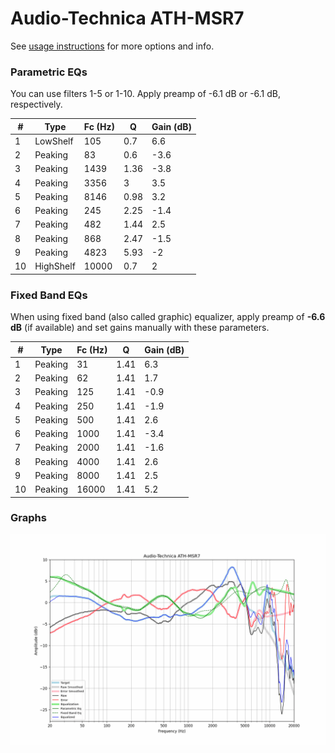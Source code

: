 # Audio-Technica ATH-MSR7
See [usage instructions](https://github.com/jaakkopasanen/AutoEq#usage) for more options and info.

### Parametric EQs
You can use filters 1-5 or 1-10. Apply preamp of -6.1 dB or -6.1 dB, respectively.

|   # | Type      |   Fc (Hz) |    Q |   Gain (dB) |
|-----|-----------|-----------|------|-------------|
|   1 | LowShelf  |       105 | 0.7  |         6.6 |
|   2 | Peaking   |        83 | 0.6  |        -3.6 |
|   3 | Peaking   |      1439 | 1.36 |        -3.8 |
|   4 | Peaking   |      3356 | 3    |         3.5 |
|   5 | Peaking   |      8146 | 0.98 |         3.2 |
|   6 | Peaking   |       245 | 2.25 |        -1.4 |
|   7 | Peaking   |       482 | 1.44 |         2.5 |
|   8 | Peaking   |       868 | 2.47 |        -1.5 |
|   9 | Peaking   |      4823 | 5.93 |        -2   |
|  10 | HighShelf |     10000 | 0.7  |         2   |

### Fixed Band EQs
When using fixed band (also called graphic) equalizer, apply preamp of **-6.6 dB** (if available) and set gains manually with these parameters.

|   # | Type    |   Fc (Hz) |    Q |   Gain (dB) |
|-----|---------|-----------|------|-------------|
|   1 | Peaking |        31 | 1.41 |         6.3 |
|   2 | Peaking |        62 | 1.41 |         1.7 |
|   3 | Peaking |       125 | 1.41 |        -0.9 |
|   4 | Peaking |       250 | 1.41 |        -1.9 |
|   5 | Peaking |       500 | 1.41 |         2.6 |
|   6 | Peaking |      1000 | 1.41 |        -3.4 |
|   7 | Peaking |      2000 | 1.41 |        -1.6 |
|   8 | Peaking |      4000 | 1.41 |         2.6 |
|   9 | Peaking |      8000 | 1.41 |         2.5 |
|  10 | Peaking |     16000 | 1.41 |         5.2 |

### Graphs
![](./Audio-Technica%20ATH-MSR7.png)
